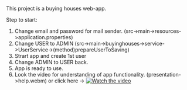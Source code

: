 This project is a buying houses web-app.

Step to start:
  1) Change email and password for mail sender. 
  (src->main->resources->application.properties)
  2) Change USER to ADMIN
  (src->main->buyinghouses->service->UserService->(method)prepareUserToSaving)
  3) Strart app and create 1st user
  4) Change ADMIN to USER back.
  5) App is ready to use.
  6) Look the video for understanding of app functionality.
  (presentation->help.webm) or click here -> [![Watch the video](https://acsmil.ejoinme.org/Portals/4882/Files/2013%20Gala%20Madison/Play.jpg)](https://youtu.be/DjNE3zdoybE)
